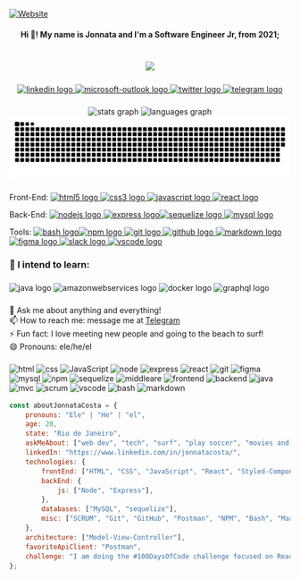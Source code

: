 <!--
**Jonnata/Jonnata** is a ✨ _special_ ✨ repository because its `README.md` (this file) appears on your GitHub profile.

Here are some ideas to get you started:

- 🔭 I’m currently working on ...
- 🌱 I’m currently learning ...
- 👯 I’m looking to collaborate on ...
- 🤔 I’m looking for help with ...
- 💬 Ask me about ...
- 📫 How to reach me: ...
- 😄 Pronouns: ...
- ⚡ Fun fact: ...
-->
<a href="https://dev.page/jonnata"><img alt="Website" src="https://img.shields.io/website?url=https%3A%2F%2Fdev.page%2Fjonnata"></a>

<h4 align="center">Hi 👋! My name is Jonnata and I'm a Software Engineer Jr, from 2021;</h4>

###

<br clear="both">

<div align="center">
  <img height="125" src="https://rishavanand.github.io/static/images/greetings.gif"  />
</div>

###

<div align="center">
  <a href="https://www.linkedin.com/in/jonnatacosta" target="_blank">
    <img src="https://img.shields.io/static/v1?message=LinkedIn&logo=linkedin&label=&color=0077B5&logoColor=white&labelColor=&style=for-the-badge" height="35" alt="linkedin logo"  />
  </a>
  <a href="mailto:jonnatacosta@hotmail.com" target="_blank">
    <img src="https://img.shields.io/static/v1?message=Outlook&logo=microsoft-outlook&label=&color=0078D4&logoColor=white&labelColor=&style=for-the-badge" height="35" alt="microsoft-outlook logo"  />
  </a>
  <a href="https://twitter.com/costa_jonnata" target="_blank">
    <img src="https://img.shields.io/static/v1?message=Twitter&logo=twitter&label=&color=1DA1F2&logoColor=white&labelColor=&style=for-the-badge" height="35" alt="twitter logo"  />
  </a>
  <a href="https://t.me/JonnataCosta" target="_blank">
    <img src="https://img.shields.io/static/v1?message=Telegram&logo=telegram&label=&color=2CA5E0&logoColor=white&labelColor=&style=for-the-badge" height="35" alt="telegram logo"  />
  </a>
</div>

###

<div align="center">
  <img src="https://github-readme-stats-sigma-five.vercel.app/api?hide_title=false&hide_rank=false&show_icons=true&include_all_commits=true&count_private=true&disable_animations=false&theme=dracula&locale=en&hide_border=false&username=jonnata" height="150" alt="stats graph"  />
  <img src="https://github-readme-stats-sigma-five.vercel.app/api/top-langs?locale=en&hide_title=false&layout=compact&card_width=320&langs_count=5&theme=dracula&hide_border=false&username=jonnata" height="150" alt="languages graph"  />
</div>

<div align="center">
<img src="https://raw.githubusercontent.com/jonnata/jonnata/output/github-contribution-grid-snake-dark.svg" alt="Snake animation" />
</div>

<!--![github contribution grid snake animation](https://raw.githubusercontent.com/jonnata/jonnata/output/github-contribution-grid-snake.svg#gh-light-mode-only)-->
###

Front-End: 
<a href=""><img src="https://cdn.jsdelivr.net/gh/devicons/devicon/icons/html5/html5-original.svg" height="37" width="49" alt="html5 logo"> <img src="https://cdn.jsdelivr.net/gh/devicons/devicon/icons/css3/css3-original.svg" height="37" width="49" alt="css3 logo"> <img src="https://cdn.jsdelivr.net/gh/devicons/devicon/icons/javascript/javascript-original.svg" height="37" width="49" alt="javascript logo"> <img src="https://cdn.jsdelivr.net/gh/devicons/devicon/icons/react/react-original.svg" height="37" width="49" alt="react logo"></a>

Back-End: 
</a><a href=""> <img src="https://cdn.jsdelivr.net/gh/devicons/devicon/icons/nodejs/nodejs-original.svg" height="37" width="49" alt="nodejs logo"> <img src="https://cdn.jsdelivr.net/gh/devicons/devicon/icons/express/express-original.svg" height="37" width="49" alt="express logo"><img src="https://cdn.jsdelivr.net/gh/devicons/devicon/icons/sequelize/sequelize-original.svg" height="37" width="49" alt="sequelize logo"> <img src="https://cdn.jsdelivr.net/gh/devicons/devicon/icons/mysql/mysql-original-wordmark.svg" height="37" width="49" alt="mysql logo"></a>
 
Tools:
</a><a href=""><img src="https://cdn.jsdelivr.net/gh/devicons/devicon/icons/bash/bash-original.svg" height="37" width="49" alt="bash logo"><img src="https://cdn.jsdelivr.net/gh/devicons/devicon/icons/npm/npm-original-wordmark.svg" height="37" width="49" alt="npm logo">
  <img src="https://cdn.jsdelivr.net/gh/devicons/devicon/icons/git/git-original.svg" height="37" width="49" alt="git logo">
  <img src="https://cdn.jsdelivr.net/gh/devicons/devicon/icons/github/github-original.svg" height="37" width="49" alt="github logo">
  <img src="https://cdn.jsdelivr.net/gh/devicons/devicon/icons/markdown/markdown-original.svg" height="37" width="49" alt="markdown logo"><img src="https://cdn.jsdelivr.net/gh/devicons/devicon/icons/figma/figma-original.svg" height="37" width="49" alt="figma logo">
  <img src="https://cdn.jsdelivr.net/gh/devicons/devicon/icons/slack/slack-original.svg" height="37" width="49" alt="slack logo">
  <img src="https://cdn.jsdelivr.net/gh/devicons/devicon/icons/vscode/vscode-original.svg" height="37" width="49" alt="vscode logo"></a>


<h3 align="left">🌱 I intend to learn:</h3>

###

<div align="left">
  <img src="https://cdn.jsdelivr.net/gh/devicons/devicon/icons/java/java-original.svg" height="40" width="52" alt="java logo"  />
  <img src="https://cdn.jsdelivr.net/gh/devicons/devicon/icons/amazonwebservices/amazonwebservices-original.svg" height="40" width="52" alt="amazonwebservices logo"  />
  <img src="https://cdn.jsdelivr.net/gh/devicons/devicon/icons/docker/docker-original.svg" height="40" width="52" alt="docker logo"  />
  <img src="https://cdn.jsdelivr.net/gh/devicons/devicon/icons/graphql/graphql-plain.svg" height="40" width="52" alt="graphql logo"  />
</div>

###

<p align="left">💬 Ask me about anything and everything!<br>📫 How to reach me: message me at <a href="https://t.me/JonnataCosta">Telegram</a><br>⚡ Fun fact: I love meeting new people and going to the beach to surf!<br>😄 Pronouns: ele/he/el</p>

###

![html](https://img.shields.io/badge/-HTML-rgb(66,66,66)?style=flat-square)
![css](https://img.shields.io/badge/-CSS-rgb(66,66,66)?style=flat-square)
![JavaScript](https://img.shields.io/badge/-JAVASCRIPT-rgb(66,66,66)?style=flat-square)
![node](https://img.shields.io/badge/-NODE.JS-rgb(66,66,66)?style=flat-square)
![express](https://img.shields.io/badge/-EXPRESS-rgb(66,66,66)?style=flat-square)
![react](https://img.shields.io/badge/-REACT-rgb(66,66,66)?style=flat-square)
![git](https://img.shields.io/badge/-GIT&GITHUB-rgb(66,66,66)?style=flat-square)
![figma](https://img.shields.io/badge/-FIGMA-rgb(66,66,66)?style=flat-square)
![mysql](https://img.shields.io/badge/-MYSQL-rgb(66,66,66)?style=flat-square)
![npm](https://img.shields.io/badge/-NPM-rgb(66,66,66)?style=flat-square)
![sequelize](https://img.shields.io/badge/-SEQUELIZE-rgb(66,66,66)?style=flat-square)
![middleare](https://img.shields.io/badge/-MIDDLEARE-rgb(66,66,66)?style=flat-square)
![frontend](https://img.shields.io/badge/-FRONT-rgb(66,66,66)?style=flat-square)
![backend](https://img.shields.io/badge/-BACK-rgb(66,66,66)?style=flat-square)
![java](https://img.shields.io/badge/-JAVA-rgb(66,66,66)?style=flat-square)
![mvc](https://img.shields.io/badge/-MVC-rgb(66,66,66)?style=flat-square)
![scrum](https://img.shields.io/badge/-SCRUM-rgb(66,66,66)?style=flat-square)
![vscode](https://img.shields.io/badge/-VSCODE-rgb(66,66,66)?style=flat-square)
![bash](https://img.shields.io/badge/-BASH-rgb(66,66,66)?style=flat-square)
![markdown](https://img.shields.io/badge/-MARKDOWN-rgb(66,66,66)?style=flat-square)

```javascript
const aboutJonnataCosta = {
    pronouns: "Ele" | "He" | "el",
    age: 28,
    state: "Rio de Janeiro",
    askMeAbout: ["web dev", "tech", "surf", "play soccer", "movies and series"],
    linkedIn: "https://www.linkedin.com/in/jonnatacosta/",
    technologies: {
        frontEnd: ["HTML", "CSS", "JavaScript", "React", "Styled-Components", "EJS", "Tailwind"],
        backEnd: {
            js: ["Node", "Express"],
        },
        databases: ["MySQL", "sequelize"],
        misc: ["SCRUM", "Git", "GitHub", "Postman", "NPM", "Bash", "Markdown", "Figma", "VSCode", "Trello", "Slack"],
    },
    architecture: ["Model-View-Controller"],
    favoriteApiClient: "Postman",
    challenge: "I am doing the #100DaysOfCode challenge focused on React and Java"
};
```


